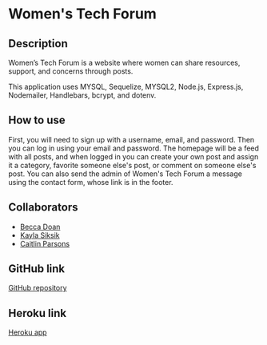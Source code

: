 # Women's Tech Forum

## Description
Women’s Tech Forum is a website where women can share resources, support, and concerns through posts.

This application uses MYSQL, Sequelize, MYSQL2, Node.js, Express.js, Nodemailer, Handlebars, bcrypt, and dotenv.

## How to use
First, you will need to sign up with a username, email, and password. Then you can log in using your email and password. The homepage will be a feed with all posts, and when logged in you can create your own post and assign it a category, favorite someone else's post, or comment on someone else's post. You can also send the admin of Women's Tech Forum a message using the contact form, whose link is in the footer.

## Collaborators
* [Becca Doan](https://github.com/beccadoan)
* [Kayla Siksik](https://github.com/kaylasiksik)
* [Caitlin Parsons](https://github.com/CaitlinParsons25)

## GitHub link
[GitHub repository](https://github.com/beccadoan/womens-tech-blog.git)

## Heroku link
[Heroku app](https://hidden-brook-20923.herokuapp.com/)